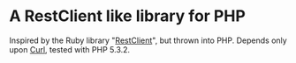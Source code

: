 # A RestClient like library for PHP

Inspired by the Ruby library "[RestClient](http://github.com/archiloque/rest-client)", but thrown into PHP. Depends only upon [Curl](http://uk.php.net/manual/en/book.curl.php), tested with PHP 5.3.2.

